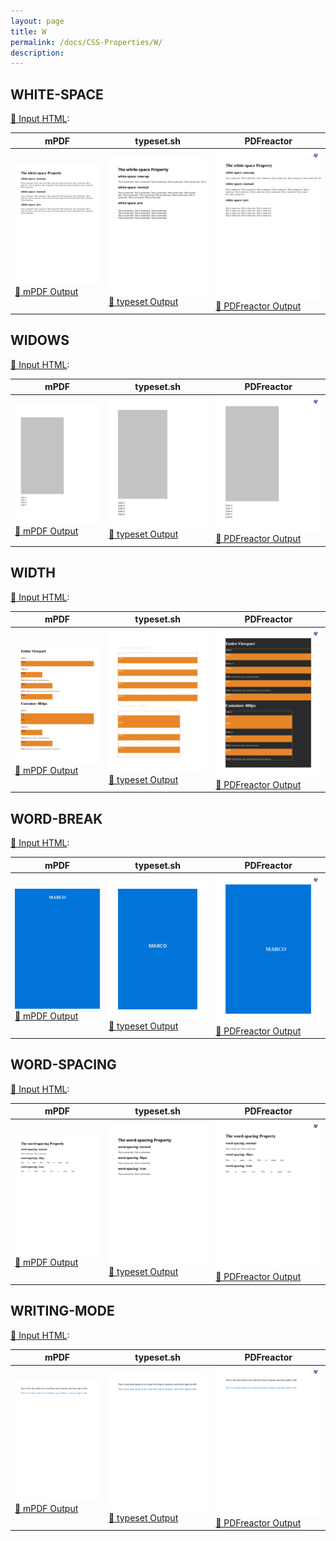 ```yaml
---
layout: page
title: W
permalink: /docs/CSS-Properties/W/
description: 
---
```




## WHITE-SPACE

[📄 Input HTML](/html/CSS%20Properties/W/white-space.html):

| mPDF | typeset.sh | PDFreactor |
|---------|---------|---------|
| ![mPDF Preview](mpdf__html_CSS_Properties_W_white-space.html.png) [📕 mPDF Output](mpdf__html_CSS_Properties_W_white-space.html.pdf) | ![typeset Preview](typeset__html_CSS_Properties_W_white-space.html.png) [📕 typeset Output](typeset__html_CSS_Properties_W_white-space.html.pdf) | ![PDFreactor Preview](pdfreactor__html_CSS_Properties_W_white-space.html.png) [📕 PDFreactor Output](pdfreactor__html_CSS_Properties_W_white-space.html.pdf)

## WIDOWS

[📄 Input HTML](/html/CSS%20Properties/W/widows.html):

| mPDF | typeset.sh | PDFreactor |
|---------|---------|---------|
| ![mPDF Preview](mpdf__html_CSS_Properties_W_widows.html.png) [📕 mPDF Output](mpdf__html_CSS_Properties_W_widows.html.pdf) | ![typeset Preview](typeset__html_CSS_Properties_W_widows.html.png) [📕 typeset Output](typeset__html_CSS_Properties_W_widows.html.pdf) | ![PDFreactor Preview](pdfreactor__html_CSS_Properties_W_widows.html.png) [📕 PDFreactor Output](pdfreactor__html_CSS_Properties_W_widows.html.pdf)

## WIDTH

[📄 Input HTML](/html/CSS%20Properties/W/width.html):

| mPDF | typeset.sh | PDFreactor |
|---------|---------|---------|
| ![mPDF Preview](mpdf__html_CSS_Properties_W_width.html.png) [📕 mPDF Output](mpdf__html_CSS_Properties_W_width.html.pdf) | ![typeset Preview](typeset__html_CSS_Properties_W_width.html.png) [📕 typeset Output](typeset__html_CSS_Properties_W_width.html.pdf) | ![PDFreactor Preview](pdfreactor__html_CSS_Properties_W_width.html.png) [📕 PDFreactor Output](pdfreactor__html_CSS_Properties_W_width.html.pdf)

## WORD-BREAK

[📄 Input HTML](/html/CSS%20Properties/W/word-break.html):

| mPDF | typeset.sh | PDFreactor |
|---------|---------|---------|
| ![mPDF Preview](mpdf__html_CSS_Properties_W_word-break.html.png) [📕 mPDF Output](mpdf__html_CSS_Properties_W_word-break.html.pdf) | ![typeset Preview](typeset__html_CSS_Properties_W_word-break.html.png) [📕 typeset Output](typeset__html_CSS_Properties_W_word-break.html.pdf) | ![PDFreactor Preview](pdfreactor__html_CSS_Properties_W_word-break.html.png) [📕 PDFreactor Output](pdfreactor__html_CSS_Properties_W_word-break.html.pdf)

## WORD-SPACING

[📄 Input HTML](/html/CSS%20Properties/W/word-spacing.html):

| mPDF | typeset.sh | PDFreactor |
|---------|---------|---------|
| ![mPDF Preview](mpdf__html_CSS_Properties_W_word-spacing.html.png) [📕 mPDF Output](mpdf__html_CSS_Properties_W_word-spacing.html.pdf) | ![typeset Preview](typeset__html_CSS_Properties_W_word-spacing.html.png) [📕 typeset Output](typeset__html_CSS_Properties_W_word-spacing.html.pdf) | ![PDFreactor Preview](pdfreactor__html_CSS_Properties_W_word-spacing.html.png) [📕 PDFreactor Output](pdfreactor__html_CSS_Properties_W_word-spacing.html.pdf)

## WRITING-MODE

[📄 Input HTML](/html/CSS%20Properties/W/writing-mode.html):

| mPDF | typeset.sh | PDFreactor |
|---------|---------|---------|
| ![mPDF Preview](mpdf__html_CSS_Properties_W_writing-mode.html.png) [📕 mPDF Output](mpdf__html_CSS_Properties_W_writing-mode.html.pdf) | ![typeset Preview](typeset__html_CSS_Properties_W_writing-mode.html.png) [📕 typeset Output](typeset__html_CSS_Properties_W_writing-mode.html.pdf) | ![PDFreactor Preview](pdfreactor__html_CSS_Properties_W_writing-mode.html.png) [📕 PDFreactor Output](pdfreactor__html_CSS_Properties_W_writing-mode.html.pdf)


